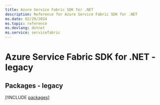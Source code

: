 ```yaml
---
title: Azure Service Fabric SDK for .NET
description: Reference for Azure Service Fabric SDK for .NET
ms.date: 02/29/2024
ms.topic: reference
ms.devlang: dotnet
ms.service: servicefabric
---
```

# Azure Service Fabric SDK for .NET - legacy
## Packages - legacy
[!INCLUDE [packages](service-fabric-index.md)]